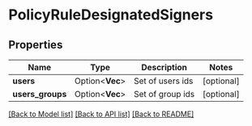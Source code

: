 # PolicyRuleDesignatedSigners

## Properties

Name | Type | Description | Notes
------------ | ------------- | ------------- | -------------
**users** | Option<**Vec<String>**> | Set of users ids | [optional]
**users_groups** | Option<**Vec<String>**> | Set of group ids | [optional]

[[Back to Model list]](../README.md#documentation-for-models) [[Back to API list]](../README.md#documentation-for-api-endpoints) [[Back to README]](../README.md)



